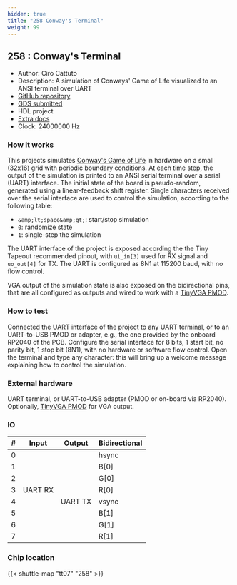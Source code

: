 ```yaml
---
hidden: true
title: "258 Conway's Terminal"
weight: 99
---
```


## 258 : Conway's Terminal

* Author: Ciro Cattuto
* Description: A simulation of Conways' Game of Life visualized to an ANSI terminal over UART
* [GitHub repository](https://github.com/ccattuto/tt07-conway-term)
* [GDS submitted](https://github.com/ccattuto/tt07-conway-term/actions/runs/9260566425)
* HDL project
* [Extra docs]()
* Clock: 24000000 Hz

<!---

This file is used to generate your project datasheet. Please fill in the information below and delete any unused
sections.

You can also include images in this folder and reference them in the markdown. Each image must be less than
512 kb in size, and the combined size of all images must be less than 1 MB.
-->


### How it works

This projects simulates [Conway's Game of Life](https://en.wikipedia.org/wiki/Conway%27s_Game_of_Life) in hardware on a small (32x16) grid with periodic boundary conditions. At each time step, the output of the simulation is printed to an ANSI serial terminal over a serial (UART) interface. The initial state of the board is pseudo-random, generated using a linear-feedback shift register. Single characters received over the serial interface are used to control the simulation, according to the following table:

* `&amp;lt;space&amp;gt;`: start/stop simulation
* `0`: randomize state
* `1`: single-step the simulation

The UART interface of the project is exposed according the the Tiny Tapeout recommended pinout, with `ui_in[3]` used for RX signal and `uo_out[4]` for TX. The UART is configured as 8N1 at 115200 baud, with no flow control.

VGA output of the simulation state is also exposed on the bidirectional pins, that are all configured as outputs and wired to work with a [TinyVGA PMOD](https://github.com/mole99/tiny-vga).

### How to test

Connected the UART interface of the project to any UART terminal, or to an UART-to-USB PMOD or adapter, e.g., the one provided by the onboard RP2040 of the PCB. Configure the serial interface for 8 bits, 1 start bit, no parity bit, 1 stop bit (8N1), with no hardware or software flow control. Open the terminal and type any character: this will bring up a welcome message explaining how to control the simulation.

### External hardware

UART terminal, or UART-to-USB adapter (PMOD or on-board via RP2040). Optionally, [TinyVGA PMOD](https://github.com/mole99/tiny-vga) for VGA output.


### IO

| #             | Input    | Output   | Bidirectional   |
| ------------- | -------- | -------- | --------------- |
| 0 |   |   | hsync        |
| 1 |   |   | B[0]        |
| 2 |   |   | G[0]        |
| 3 | UART RX  |   | R[0]        |
| 4 |   | UART TX  | vsync        |
| 5 |   |   | B[1]        |
| 6 |   |   | G[1]        |
| 7 |   |   | R[1]        |


### Chip location

{{< shuttle-map "tt07" "258" >}}
